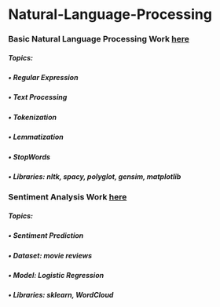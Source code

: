 # Natural-Language-Processing

### Basic Natural Language Processing Work [here](https://github.com/Muhammad-Usama-07/Natural-Language-Processing/tree/main/NLP_Basics)
##### Topics:
##### • Regular Expression
##### • Text Processing
##### • Tokenization
##### • Lemmatization
##### • StopWords

##### • **Libraries:** nltk, spacy, polyglot, gensim, matplotlib
### Sentiment Analysis Work [here](https://github.com/Muhammad-Usama-07/Natural-Language-Processing/tree/main/Sentiment_Analysis)

##### Topics:
##### • Sentiment Prediction

##### • **Dataset:** movie reviews
##### • **Model:** Logistic Regression
##### • **Libraries:** sklearn, WordCloud
